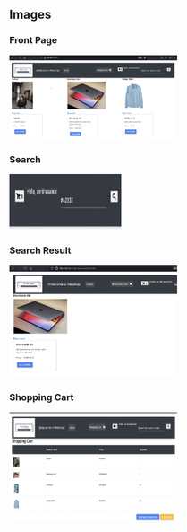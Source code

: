 ## Images


### Front Page

<img src="https://github.com/sainioan/Webshop/blob/main/images/front_page.jpg"  width="300" height="150">

### Search 

<img src="https://github.com/sainioan/Webshop/blob/main/images/search_by_code.jpg"  width="200" height="100">

### Search Result

<img src="https://github.com/sainioan/Webshop/blob/main/images/result_of_search.jpg"  width="300" height="200">


### Shopping Cart

<img src="https://github.com/sainioan/Webshop/blob/main/images/Shopping%20Cart.jpg"  width="300" height="200">
